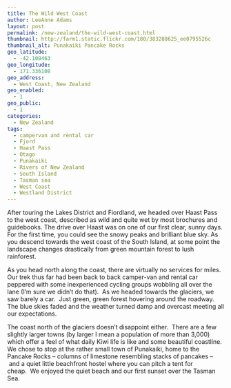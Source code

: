 ```yaml
---
title: The Wild West Coast
author: LeeAnne Adams
layout: post
permalink: /new-zealand/the-wild-west-coast.html
thumbnail: http://farm1.static.flickr.com/180/383288625_ee0795526c
thumbnail_alt: Punakaiki Pancake Rocks
geo_latitude:
  - -42.108463
geo_longitude:
  - 171.336108
geo_address:
  - West Coast, New Zealand
geo_enabled:
  - 1
geo_public:
  - 1
categories:
  - New Zealand
tags:
  - campervan and rental car
  - Fjord
  - Haast Pass
  - Otago
  - Punakaiki
  - Rivers of New Zealand
  - South Island
  - Tasman sea
  - West Coast
  - Westland District
---
```

After touring the Lakes District and Fiordland, we headed over Haast Pass to the west coast, described as wild and quite wet by most brochures and guidebooks. The drive over Haast was on one of our first clear, sunny days. For the first time, you could see the snowy peaks and brilliant blue sky. As you descend towards the west coast of the South Island, at some point the landscape changes drastically from green mountain forest to lush rainforest.

As you head north along the coast, there are virtually no services for miles.  Our trek thus far had been back to back camper-van and rental car peppered with some inexperienced cycling groups wobbling all over the lane (I&#8217;m sure we didn&#8217;t do that).  As we headed towards the glaciers, we saw barely a car.  Just green, green forest hovering around the roadway.  The blue skies faded and the weather turned damp and overcast meeting all our expectations.

The coast north of the glaciers doesn&#8217;t disappoint either.  There are a few slightly larger towns (by larger I mean a population of more than 3,000) which offer a feel of what daily Kiwi life is like and some beautiful coastline.  We chose to stop at the rather small town of Punakaiki, home to the Pancake Rocks &#8211; columns of limestone resembling stacks of pancakes &#8211;  and a quiet little beachfront hostel where you can pitch a tent for cheap.  We enjoyed the quiet beach and our first sunset over the Tasman Sea.